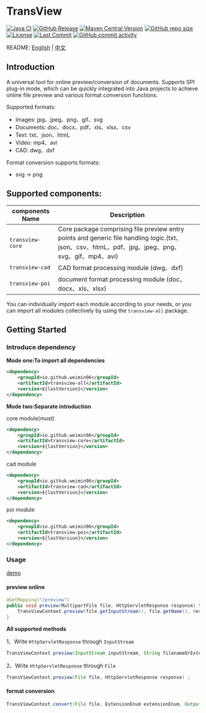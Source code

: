 # TransView

[![Java CI](https://github.com/weimin96/TransView/actions/workflows/ci.yml/badge.svg)](https://github.com/weimin96/TransView/actions/workflows/ci.yml)
[![GitHub Release](https://img.shields.io/github/v/release/weimin96/TransView)](https://github.com/weimin96/TransView/releases/)
[![Maven Central Version](https://img.shields.io/maven-central/v/io.github.weimin96/transview-all)](https://repo1.maven.org/maven2/io/github/weimin96/transview-all/)
[![GitHub repo size](https://img.shields.io/github/repo-size/weimin96/TransView)](https://github.com/weimin96/TransView/releases/)
[![License](https://img.shields.io/:license-apache-brightgreen.svg)](https://www.apache.org/licenses/LICENSE-2.0.html)
[![Last Commit](https://img.shields.io/github/last-commit/weimin96/TransView.svg)](https://github.com/weimin96/TransView)
[![GitHub commit activity](https://img.shields.io/github/commit-activity/m/weimin96/TransView.svg)](https://github.com/weimin96/TransView)

README: [English](README.md) | [中文](README-zh-CN.md)

## Introduction

A universal tool for online preview/conversion of documents. Supports SPI plug-in mode, which can be quickly integrated into Java projects to achieve online file preview and various format conversion functions.

Supported formats:

* Images: jpg、jpeg、png、gif、svg
* Documents: doc、docx、pdf、xls、xlsx、csv
* Text: txt、json、htmL
* Video: mp4、avi
* CAD: dwg、dxf

Format conversion supports formats:

* svg -> png

## Supported components:

| components Name    | Description                                                                                                  |
|--------------------|--------------------------------------------------------------------------------------------------------------|
| `transview-core` | Core package comprising file preview entry points and generic file handling logic.(txt、json、csv、htmL、pdf、jpg、jpeg、png、svg、gif、mp4、avi) |
| `transview-cad`  | CAD format processing module (dwg、dxf)                                                                       |
| `transview-poi`  | document format processing module (doc、docx、xls、xlsx)                                                        

You can individually import each module according to your needs, or you can import all modules collectively by using the `transview-all` package.

## Getting Started

### Introduce dependency

**Mode one:To import all dependencies**

```xml
<dependency>
    <groupId>io.github.weimin96</groupId>
    <artifactId>transview-all</artifactId>
    <version>${lastVersion}</version>
</dependency>
```

**Mode two:Separate introduction**

core module(must)
```xml
<dependency>
    <groupId>io.github.weimin96</groupId>
    <artifactId>transview-core</artifactId>
    <version>${lastVersion}</version>
</dependency>
```

cad module
```xml
<dependency>
    <groupId>io.github.weimin96</groupId>
    <artifactId>transview-cad</artifactId>
    <version>${lastVersion}</version>
</dependency>
```

poi module
```xml
<dependency>
    <groupId>io.github.weimin96</groupId>
    <artifactId>transview-poi</artifactId>
    <version>${lastVersion}</version>
</dependency>
```

### Usage

[demo](https://github.com/weimin96/TransView/tree/main/transview-demo/src/main/java/com/wiblog/transview/demo)

#### preview online

```java
@GetMapping("/preview")
public void preview(MultipartFile file, HttpServletResponse response) throws IOException {
    TransViewContext.preview(file.getInputStream(), file.getName(), response);
}
```

**All supported methods**

1、Write `HttpServletResponse` through `InputStream`
```java
TransViewContext.preview(InputStream inputStream, String filenameOrExtension);
```

2、Write `HttpServletResponse` through `File`
```java
TransViewContext.preview(File file, HttpServletResponse response) ;
```

#### format conversion

```java
TransViewContext.convert(File file, ExtensionEnum extensionEnum, OutputStream outputStream);
```